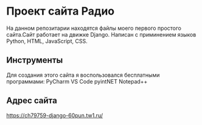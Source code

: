# Проект сайта Радио
На данном репозитарии находятся файлы моего первого простого сайта.Сайт работает на движке Django. Написан с приминением языков Python, HTML, JavaScript, CSS. 
## Инструменты
Для создания этого сайта я воспользовался бесплатными программами:
PyCharm
VS Code
pyintNET
Notepad++
## Адрес сайта
https://ch79759-django-60pun.tw1.ru/
